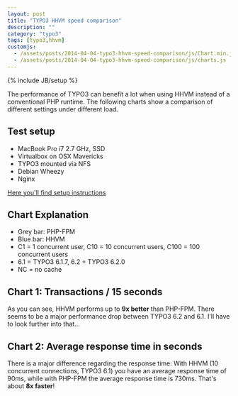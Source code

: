```yaml
---
layout: post
title: "TYPO3 HHVM speed comparison"
description: ""
category: "typo3"
tags: [typo3,hhvm]
customjs:
  - /assets/posts/2014-04-04-typo3-hhvm-speed-comparison/js/Chart.min.js
  - /assets/posts/2014-04-04-typo3-hhvm-speed-comparison/js/charts.js
---
```

{% include JB/setup %}

The performance of TYPO3 can benefit a lot when using HHVM instead of a conventional PHP runtime. The following charts
show a comparison of different settings under different load.
<!--more-->
## Test setup

* MacBook Pro i7 2.7 GHz, SSD
* Virtualbox on OSX Mavericks
* TYPO3 mounted via NFS
* Debian Wheezy
* Nginx

[Here you'll find setup instructions](/typo3/2014/04/04/typo3-with-hhvm/)

## Chart Explanation

- Grey bar: PHP-FPM
- Blue bar: HHVM
- C1 = 1 concurrent user, C10 = 10 concurrent users, C100 = 100 concurrent users
- 6.1 = TYPO3 6.1.7, 6.2 = TYPO3 6.2.0
- NC = no cache

## Chart 1: Transactions / 15 seconds

<canvas id="chart1" height="450" width="600"></canvas>

As you can see, HHVM performs up to **9x better** than PHP-FPM. There seems to be a major performance drop between TYPO3
6.2 and 6.1. I'll have to look further into that...

## Chart 2: Average response time in seconds

<canvas id="chart2" height="450" width="600"></canvas>

There is a major difference regarding the response time: With HHVM (10 concurrent connections, TYPO3 6.1) you have an
average response time of 90ms, while with PHP-FPM the average response time is 730ms. That's about **8x faster**!